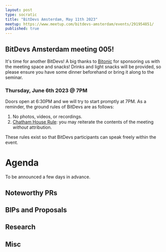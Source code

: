 ```yaml
---
layout: post
type: socratic
title: "BitDevs Amsterdam, May 11th 2023"
meetup: https://www.meetup.com/bitdevs-amsterdam/events/291954851/
published: true
---
```


## BitDevs Amsterdam meeting 005!

It's time for another BitDevs! A big thanks to [Bitonic](https://bitonic.nl/) for sponsoring us with the meeting space and snacks! Drinks and light snacks will be provided, so please ensure you have some dinner beforehand or bring it along to the seminar.

### Thursday, June 6th 2023 @ 7PM

Doors open at 6:30PM and we will try to start promptly at 7PM. As a reminder, the ground rules of BitDevs are as follows:

1. No photos, videos, or recordings.
1. [Chatham House Rule](https://en.wikipedia.org/wiki/Chatham_House_Rule): you may
   reiterate the contents of the meeting *without* attribution.

These rules exist so that BitDevs participants can speak freely within the event.

# Agenda

To be announced a few days in advance.


## Noteworthy PRs

## BIPs and Proposals

## Research

## Misc
